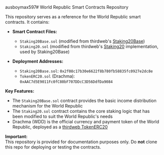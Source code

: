 ausboymax597# World Republic Smart Contracts Repository

This repository serves as a reference for the World Republic smart contracts. It contains:

- **Smart Contract Files:**

  - `Staking20Base.sol` (modified from thirdweb's [Staking20Base](https://github.com/thirdweb-dev/contracts/blob/389f9456571fe554d7a048d34806cbbe7b3ec909/contracts/base/Staking20Base.sol))
  - `Staking20.sol` (modified from thirdweb's [Staking20](https://github.com/thirdweb-dev/contracts/blob/389f9456571fe554d7a048d34806cbbe7b3ec909/contracts/extension/Staking20.sol#L4) implementation, used by Staking20Base)

- **Deployment Addresses:**
  - `Staking20Base.sol`: `0x2f08c17b30e6622f8b780fb58835fc0927e2dc8e`
  - `TokenERC20.sol` (Drachma): `0xAAC7d5E9011Fc0fC80bF707DDcC3D56DdfDa9084`

**Key Features:**

- The `Staking20Base.sol` contract provides the basic income distribution mechanism for the World Republic
- The `Staking20.sol` contract contains the core staking logic that has been modified to suit the World Republic's needs
- Drachma (WDD) is the official currency and payment token of the World Republic, deployed as a [thirdweb TokenERC20](https://thirdweb.com/thirdweb.eth/TokenERC20)

**Important:**  
This repository is provided for documentation purposes only. Do **not** clone this repo for deploying or testing the contracts.
